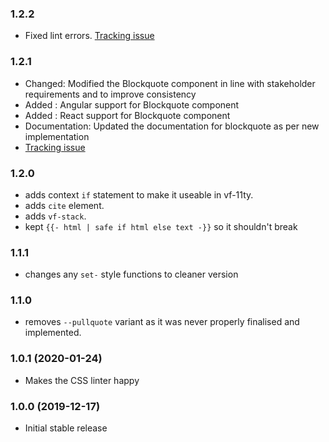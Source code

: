 ### 1.2.2

* Fixed lint errors. [Tracking issue](https://github.com/visual-framework/vf-core/issues/1935)

### 1.2.1

* Changed: Modified the Blockquote  component in line with stakeholder requirements and to improve consistency
* Added : Angular support for Blockquote component
* Added : React support for Blockquote component
* Documentation: Updated the documentation for blockquote as per new implementation
* [Tracking issue](https://github.com/visual-framework/vf-core/issues/1945)

### 1.2.0

* adds context `if` statement to make it useable in vf-11ty.
* adds `cite` element.
* adds `vf-stack`.
* kept `{{- html | safe if html else text -}}` so it shouldn't break

### 1.1.1

* changes any `set-` style functions to cleaner version

### 1.1.0

* removes `--pullquote` variant as it was never properly finalised and implemented.

### 1.0.1 (2020-01-24)

* Makes the CSS linter happy

### 1.0.0 (2019-12-17)

* Initial stable release
